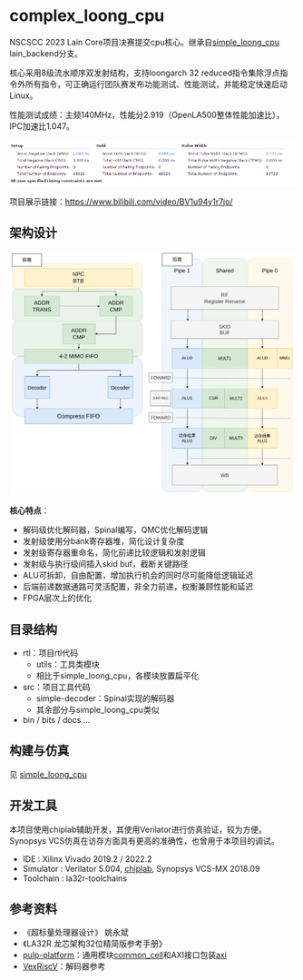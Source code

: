 # complex_loong_cpu

NSCSCC 2023 Lain Core项目决赛提交cpu核心。继承自[simple_loong_cpu](https://github.com/LainChip/simple_loong_cpu) lain_backend分支。

核心采用8级流水顺序双发射结构，支持loongarch 32 reduced指令集除浮点指令外所有指令，可正确运行团队赛发布功能测试、性能测试，并能稳定快速启动Linux。

性能测试成绩：主频140MHz，性能分2.919（OpenLA500整体性能加速比），IPC加速比1.047。

![perf_timing](./docs/perf_timing.png)

项目展示链接：https://www.bilibili.com/video/BV1u94y1r7jo/

## 架构设计

![architecture](./docs/arch-final.png)

**核心特点**：

- 解码级优化解码器，Spinal编写，QMC优化解码逻辑
- 发射级使用分bank寄存器堆，简化设计复杂度
- 发射级寄存器重命名，简化前递比较逻辑和发射逻辑
- 发射级与执行级间插入skid buf，截断关键路径
- ALU可拆卸，自由配置，增加执行机会的同时尽可能降低逻辑延迟
- 后端前递数据通路可灵活配置，非全力前递，权衡兼顾性能和延迟
- FPGA层次上的优化

## 目录结构

- rtl：项目rtl代码
  - utils：工具类模块
  - 相比于simple_loong_cpu，各模块放置扁平化
- src：项目工具代码
  - simple-decoder：Spinal实现的解码器
  - 其余部分与simple_loong_cpu类似
- bin / bits / docs ...

## 构建与仿真

见 [simple_loong_cpu](https://github.com/LainChip/simple_loong_cpu)

## 开发工具

本项目使用chiplab辅助开发，其使用Verilator进行仿真验证，较为方便。Synopsys VCS仿真在访存方面具有更高的准确性，也曾用于本项目的调试。

- IDE :  Xilinx Vivado 2019.2 / 2022.2
- Simulator :  Verilator 5.004, [chiplab](https://gitee.com/loongson-edu/chiplab), Synopsys VCS-MX 2018.09
- Toolchain :  la32r-toolchains

## 参考资料

- 《超标量处理器设计》 姚永斌
- 《LA32R 龙芯架构32位精简版参考手册》
- [pulp-platform](https://github.com/pulp-platform)：通用模块[common_cell](https://github.com/pulp-platform/common_cells)和AXI接口包装[axi](https://github.com/pulp-platform/axi)
- [VexRiscV](https://github.com/SpinalHDL/VexRiscv)：解码器参考

